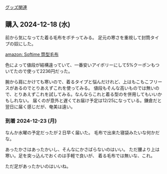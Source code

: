 [グッズ関連](%E3%82%B0%E3%83%83%E3%82%BA%E9%96%A2%E9%80%A3)

## 購入 2024-12-18 (水)

前から気になってた着る毛布をポチってみる。
足元の寒さを重視して封筒タイプの奴にした。

[amazon: Softime 筒型毛布](https://amzn.to/4iEWoQC)

色によって値段が結構違っていて、一番安いアイボリーにして5%クーポンもついてたので使って2236円だった。

腕から肩にかけても寒いので、着るタイプと悩んだけれど、上はもこもこフリースがあるのでとりあえずこれを使ってみる。
値段もそんな高いものでは無いので、とりあえずこれを試してみる。なんならこれと着る型のを併用してもいいかもしれない。
届くのが意外と遅くてお届け予定は12/25になっている。鎌倉だと翌日に届く感じだが、奄美は遠い。

### 到着 2024-12-23 (月)

なんか水曜の予定だったが２日早く届いた。
毛布で出来た寝袋みたいな何かだな。

あったかさはあったかいし、そんなにかさばらないのはいい。
ただ腰より上は寒い。足を突っ込んでおくのは手軽で良いが、
着る毛布では無いな、これ。

ただ足があったかいのはいいね。